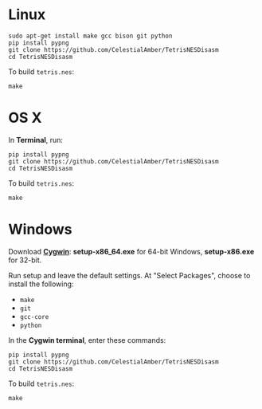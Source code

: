 # Linux

	sudo apt-get install make gcc bison git python
	pip install pypng
	git clone https://github.com/CelestialAmber/TetrisNESDisasm
	cd TetrisNESDisasm

To build `tetris.nes`:

	make


# OS X

In **Terminal**, run:
	
	pip install pypng
	git clone https://github.com/CelestialAmber/TetrisNESDisasm
	cd TetrisNESDisasm

	
To build `tetris.nes`:

	make

# Windows

Download [**Cygwin**](http://cygwin.com/install.html): **setup-x86_64.exe** for 64-bit Windows, **setup-x86.exe** for 32-bit.

Run setup and leave the default settings. At "Select Packages", choose to install the following:

- `make`
- `git`
- `gcc-core`
- `python`



In the **Cygwin terminal**, enter these commands:

	pip install pypng
	git clone https://github.com/CelestialAmber/TetrisNESDisasm
	cd TetrisNESDisasm

To build `tetris.nes`:

	make
